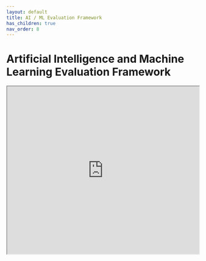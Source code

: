 ```yaml
---
layout: default
title: AI / ML Evaluation Framework
has_children: true
nav_order: 8
---
```


# Artificial Intelligence and Machine Learning Evaluation Framework
<iframe width="100%" height="440" src="https://drive.google.com/file/d/1F8H3yCYRcFt27Bxn2g7FH6tvqIe259R1/preview"></iframe>
